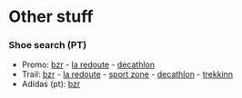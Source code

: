 # Other stuff

### Shoe search (PT)

- Promo: [bzr](https://www.bzronline.com/pt/homem-calcado/ver-tudo_536-456.html?ft=c2VtZXN0cmV8fDJcODJcMTU=) - [la redoute](https://www.laredoute.pt/pplp/100/157938/cat-516.aspx#shoppingtool=treestructureguidednavigation&srt=priceAsc&facets=size*552_30_9900096:42|size*338_24_9900098:42%201/2|size*683_17_9900101:43|size*338_28_9900103:43%201/3|pricerange19*000081|pricerange19*000082|pricerange19*000083|pricerange19*000084) - [decathlon](https://www.decathlon.pt/browse/c0-homem/c1-calcado-homem/c2-calcado-e-botas-homem/_/N-1nm0ynZjdhagh)
- Trail: [bzr](https://www.bzronline.com/pt/homem-calcado/ver-tudo_536-456.html?ft=c2VtZXN0cmV8fDJcODJcMTV8fHxtYXJjYXx8NzE0XDg5) - [la redoute](https://www.laredoute.pt/psrch/psrch.aspx?kwrd=columbia&collID=517#shoppingtool=treestructureguidednavigation_search&srt=noSorting&facets=size*552_30_9900096:42) - [sport zone](https://www.sprintersports.com/pt/merrell-homem?sort=priceasc&tallas=43) - [decathlon](https://www.decathlon.pt/browse/b/salomon/b/columbia/b/merrell/c0-homem/c1-calcado-homem/c2-calcado-e-botas-homem/_/N-xemjntZ1mc8hstZmajwmmZ1nm0ynZjdhagh) - [trekkinn](https://www.tradeinn.com/trekkinn/pt/calcado-homem-columbia/3012/347/x#fq=id_familia=3012&sort=precio_win_159;asc&fe=&pf=@marca=347,128@talla=EU%2042,EU%2042.5,EU%2043@&start=0)
- Adidas (pt): [bzr](https://www.bzronline.com/pt/homem-calcado/ver-tudo_536-456.html?ft=c2VtZXN0cmV8fDJcODJcMTV8fHxtYXJjYXx8NTQx)